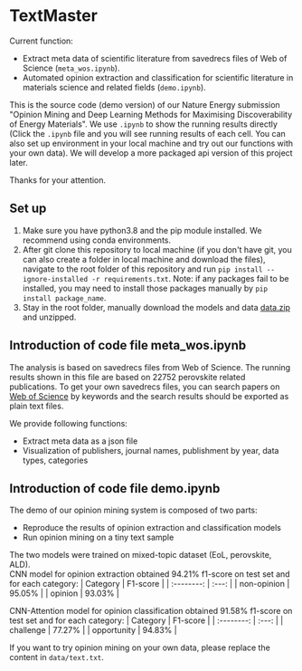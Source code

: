 # TextMaster

Current function:  
- Extract meta data of scientific literature from savedrecs files of Web of Science (`meta_wos.ipynb`).  
- Automated opinion extraction and classification for scientific literature in materials science and related fields (`demo.ipynb`).  
  
This is the source code (demo version) of our Nature Energy submission "Opinion Mining and Deep Learning Methods for Maximising Discoverability of Energy Materials". We use `.ipynb` to show the running results directly (Click the `.ipynb` file and you will see running results of each cell. You can also set up environment in your local machine and try out our functions with your own data). We will develop a more packaged api version of this project later.

Thanks for your attention. 

## Set up
1. Make sure you have python3.8 and the pip module installed. We recommend using conda environments.  
2. After git clone this repository to local machine (if you don't have git, you can also create a folder in local machine and download the files), navigate to the root folder of this repository and run `pip install --ignore-installed -r requirements.txt`. Note: if any packages fail to be installed, you may need to install those packages manually by `pip install package_name`.  
3. Stay in the root folder, manually download the models and data [data.zip](https://drive.google.com/file/d/1sOjwKw_y1WoUfSklIqw4UCOWHC8D7j7V/view?usp=sharing) and unzipped. 

## Introduction of code file meta_wos.ipynb  
The analysis is based on savedrecs files from Web of Science. The running results shown in this file are based on 22752 perovskite related publications. To get your own savedrecs files, you can search papers on [Web of Science](https://www.webofscience.com/wos/woscc/basic-search) by keywords and the search results should be exported as plain text files.  

We provide following functions:  
- Extract meta data as a json file 
- Visualization of publishers, journal names, publishment by year, data types, categories

## Introduction of code file demo.ipynb
The demo of our opinion mining system is composed of two parts: 
- Reproduce the results of opinion extraction and classification models
- Run opinion mining on a tiny text sample 

The two models were trained on mixed-topic dataset (EoL, perovskite, ALD).  
CNN model for opinion extraction obtained 94.21% f1-score on test set and for each category: 
| Category | F1-score |
| :--------: | :---: |
|   non-opinion   | 95.05% |
|   opinion    | 93.03% |

CNN-Attention model for opinion classification obtained 91.58% f1-score on test set and for each category: 
| Category | F1-score |
| :--------: | :---: |
|   challenge   | 77.27% |
|   opportunity    | 94.83% |

If you want to try opinion mining on your own data, please replace the content in `data/text.txt`.
